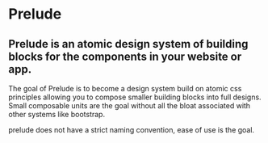 # Prelude

## Prelude is an atomic design system of building blocks for the components in your website or app. 

The goal of Prelude is to become a design system build on atomic css principles allowing you to compose smaller building blocks into full designs. Small composable units are the goal without all the bloat associated with other systems like bootstrap.

prelude does not have a strict naming convention, ease of use is the goal.
